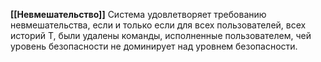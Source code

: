 
**[[Невмешательство]]**
Система удовлетворяет требованию невмешательства, если и только если для всех пользователей, всех историй Т, были удалены команды, исполненные пользователем, чей уровень безопасности не доминирует над уровнем безопасности.